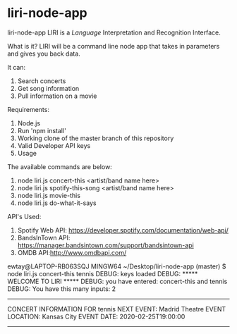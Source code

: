 # liri-node-app

liri-node-app
LIRI is a _Language_ Interpretation and Recognition Interface.

What is it?
LIRI will be a command line node app that takes in parameters and gives you back data. 

It can:
1) Search concerts
2) Get song information
3) Pull information on a movie


Requirements:
1) Node.js
2) Run 'npm install' 
3) Working clone of the master branch of this repository
4) Valid Developer API keys
5) Usage

The available commands are below:
1) node liri.js concert-this <artist/band name here>
2) node liri.js spotify-this-song <artist/band name here>
3) node liri.js movie-this <movie title here>
4) node liri.js do-what-it-says

API's Used:
1) Spotify Web API: https://developer.spotify.com/documentation/web-api/
2) BandsInTown API: https://manager.bandsintown.com/support/bandsintown-api
3) OMDB API:http://www.omdbapi.com/

ewtay@LAPTOP-RB063SQJ MINGW64 ~/Desktop/liri-node-app (master)
$ node liri.js concert-this tennis
DEBUG: keys loaded
DEBUG: ***** WELCOME TO LIRI *****
DEBUG: you have entered: concert-this and tennis
DEBUG: You have this many inputs: 2
*****************************************

CONCERT INFORMATION FOR tennis
NEXT EVENT: Madrid Theatre
EVENT LOCATION: Kansas City
EVENT DATE: 2020-02-25T19:00:00

*****************************************